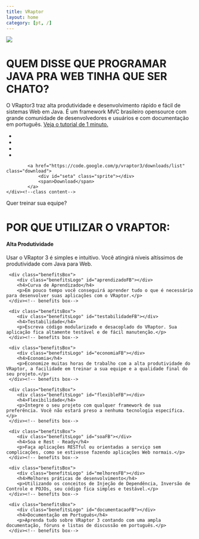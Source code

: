 ```yaml
---
title: VRaptor
layout: home
category: [pt, /]
---
```

<div id="chamada" class="content">
	<img src="{{site.baseurl}}/assets/images/boxVraptor.png"/>
	<h1 class="content-title">QUEM DISSE QUE PROGRAMAR JAVA PRA WEB TINHA QUE SER CHATO?</h1>
	<p>O VRaptor3 traz alta produtividade e desenvolvimento rápido e fácil de sistemas Web em Java. É um framework MVC brasileiro opensource com grande comunidade de desenvolvedores e usuários e com documentação em português. <a href="{{site.baseurl}}/pt/docs/guia-de-um-minuto/">Veja o tutorial de 1 minuto.</a></p>
</div>


<div id="divisao">
	<div class="content">
		<div class="sprite quem" id="quem_usa"></div>
		<ul id="empresas">
			<li class="sprite empresaLogo" id="wine"></li>
			<li class="sprite empresaLogo" id="defferrari"></li>
			<li class="sprite empresaLogo" id="locaweb"></li>
			<li class="sprite empresaLogo" id="agenciaclick"></li>	
		</ul><!--ul empresas-->
		
			<a href="https://code.google.com/p/vraptor3/downloads/list" class="download">
				<div id="seta" class="sprite"></div>
				<span>Download</span>
			</a>
	</div><!--class content-->
</div><!--divisao-->

<div class="treinamento">
	<div class="content">
		<div class="treinamento-bloco">
			<div class="sprite" id="vraptor"></div>
			<span>Quer treinar sua equipe?</span>
		</div>
		<div class="treinamento-bloco" id="caelum-triad">
			<a href="http://www.caelum.com.br"><div class="sprite" id="caelum"></div></a>
			<a href="http://www.triadworks.com.br/"><div class="sprite" id="triadworks"></div></a>
		</div>
	</div>
</div>

<div id="beneficios" class="content">
	<h1 class="content-title">POR QUE UTILIZAR O VRAPTOR:</h1>
	<div class="benefitsBox">
		<div class="benefitsLogo" id="produtividadeFB"></div>
		<h4>Alta Produtividade</h4>
		<p>Usar o VRaptor 3 é simples e intuitivo. Você atingirá níveis altíssimos de produtividade com Java para Web.</p>
	 </div><!-- benefits box-->
	 
	 <div class="benefitsBox">
		<div class="benefitsLogo" id="aprendizadoFB"></div>
		<h4>Curva de Aprendizado</h4>
		<p>Em pouco tempo você conseguirá aprender tudo o que é necessário para desenvolver suas aplicações com o VRaptor.</p>
	 </div><!-- benefits box-->
	 
	 <div class="benefitsBox">
		<div class="benefitsLogo" id="testabilidadeFB"></div>
		<h4>Testabilidade</h4>
		<p>Escreva código modularizado e desacoplado do VRaptor. Sua aplicação fica altamente testável e de fácil manutenção.</p>
	 </div><!-- benefits box-->
	 
	 <div class="benefitsBox">
		<div class="benefitsLogo" id="economiaFB"></div>
		<h4>Economia</h4>
		<p>Economize muitas horas de trabalho com a alta produtividade do VRaptor, a facilidade em treinar a sua equipe e a qualidade final do seu projeto.</p>
	 </div><!-- benefits box--> 
	 
	 <div class="benefitsBox">
		<div class="benefitsLogo" id="flexibleFB"></div>
		<h4>Flexibilidade</h4>
		<p>Integre o seu projeto com qualquer framework de sua preferência. Você não estará preso a nenhuma tecnologia específica.</p>
	 </div><!-- benefits box-->                                         
	 
	 <div class="benefitsBox">
		<div class="benefitsLogo" id="soaFB"></div>
		<h4>Soa e Rest - Ready</h4>
		<p>Faça aplicações RESTful ou orientadas a serviço sem complicações, como se estivesse fazendo aplicações Web normais.</p>
	 </div><!-- benefits box-->                          

	 <div class="benefitsBox">
		<div class="benefitsLogo" id="melhoresFB"></div>
		<h4>Melhores práticas de desenvolvimento</h4>
		<p>Utilizando os conceitos de Injeção de Dependência, Inversão de Controle e POJOs, seu código fica simples e testável.</p>
	 </div><!-- benefits box-->
	 
	 <div class="benefitsBox">
		<div class="benefitsLogo" id="documentacaoFB"></div>
		<h4>Documentação em Português</h4>
		<p>Aprenda tudo sobre VRaptor 3 contando com uma ampla documentação, fóruns e listas de discussão em português.</p>
	 </div><!-- benefits box-->
</div> 